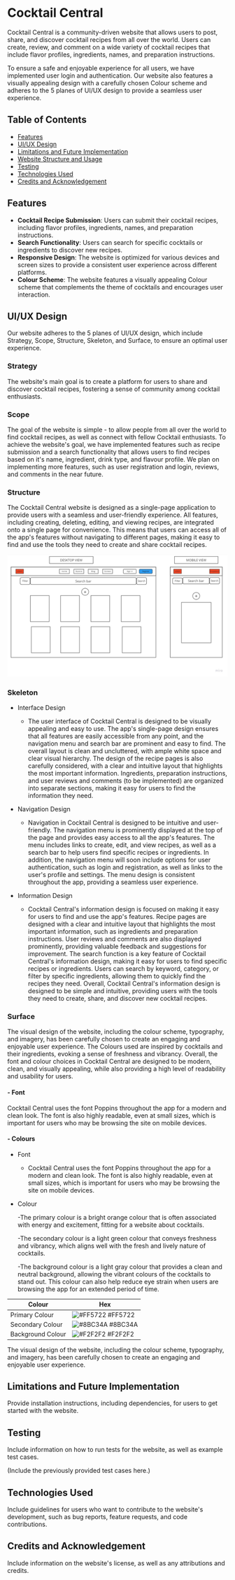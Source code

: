 # Cocktail Central

Cocktail Central is a community-driven website that allows users to post, share, and discover cocktail recipes from all over the world. Users can create, review, and comment on a wide variety of cocktail recipes that include flavor profiles, ingredients, names, and preparation instructions.

To ensure a safe and enjoyable experience for all users, we have implemented user login and authentication. Our website also features a visually appealing design with a carefully chosen Colour scheme and adheres to the 5 planes of UI/UX design to provide a seamless user experience.


## Table of Contents

- [Features](#features)
- [UI/UX Design](#uiux-design)
- [Limitations and Future Implementation](#limitations-and-future-implementation)
- [Website Structure and Usage](#usage)
- [Testing](#testing)
- [Technologies Used](#technologies-used)
- [Credits and Acknowledgement](#credits-and-acknowledgement)

## Features

- **Cocktail Recipe Submission**: Users can submit their cocktail recipes, including flavor profiles, ingredients, names, and preparation instructions.
- **Search Functionality**: Users can search for specific cocktails or ingredients to discover new recipes.
- **Responsive Design**: The website is optimized for various devices and screen sizes to provide a consistent user experience across different platforms.
- **Colour Scheme**: The website features a visually appealing Colour scheme that complements the theme of cocktails and encourages user interaction.

## UI/UX Design

Our website adheres to the 5 planes of UI/UX design, which include Strategy, Scope, Structure, Skeleton, and Surface, to ensure an optimal user experience.

### **Strategy**

The website's main goal is to create a platform for users to share and discover cocktail recipes, fostering a sense of community among cocktail enthusiasts.

### **Scope**

The goal of the website is simple - to allow people from all over the world to find cocktail recipes, as well as connect with fellow Cocktail enthusiasts.
To achieve the website's goal, we have implemented features such as recipe submission and a search functionality that allows users to find recipes based on it's name, ingredient, drink type, and flavour profile. We plan on implementing more features, such as user registration and login, reviews, and comments in the near future.

### **Structure**

The Cocktail Central website is designed as a single-page application to provide users with a seamless and user-friendly experience. All features, including creating, deleting, editing, and viewing recipes, are integrated onto a single page for convenience. This means that users can access all of the app's features without navigating to different pages, making it easy to find and use the tools they need to create and share cocktail recipes.

![Cocktail Central Structure](./wireframe.png)

### **Skeleton**

- Interface Design
    - The user interface of Cocktail Central is designed to be visually appealing and easy to use. The app's single-page design ensures that all features are easily accessible from any point, and the navigation menu and search bar are prominent and easy to find. The overall layout is clean and uncluttered, with ample white space and clear visual hierarchy. The design of the recipe pages is also carefully considered, with a clear and intuitive layout that highlights the most important information. Ingredients, preparation instructions, and user reviews and comments (to be implemented) are organized into separate sections, making it easy for users to find the information they need.

- Navigation Design
    - Navigation in Cocktail Central is designed to be intuitive and user-friendly. The navigation menu is prominently displayed at the top of the page and provides easy access to all the app's features. The menu includes links to create, edit, and view recipes, as well as a search bar to help users find specific recipes or ingredients. In addition, the navigation menu will soon include options for user authentication, such as login and registration, as well as links to the user's profile and settings. The menu design is consistent throughout the app, providing a seamless user experience.

- Information Design
    - Cocktail Central's information design is focused on making it easy for users to find and use the app's features. Recipe pages are designed with a clear and intuitive layout that highlights the most important information, such as ingredients and preparation instructions. User reviews and comments are also displayed prominently, providing valuable feedback and suggestions for improvement. The search function is a key feature of Cocktail Central's information design, making it easy for users to find specific recipes or ingredients. Users can search by keyword, category, or filter by specific ingredients, allowing them to quickly find the recipes they need. Overall, Cocktail Central's information design is designed to be simple and intuitive, providing users with the tools they need to create, share, and discover new cocktail recipes.



### **Surface**

The visual design of the website, including the colour scheme, typography, and imagery, has been carefully chosen to create an engaging and enjoyable user experience. The Colours used are inspired by cocktails and their ingredients, evoking a sense of freshness and vibrancy. Overall, the font and colour choices in Cocktail Central are designed to be modern, clean, and visually appealing, while also providing a high level of readability and usability for users.

#### - Font

Cocktail Central uses the font Poppins throughout the app for a modern and clean look. The font is also highly readable, even at small sizes, which is important for users who may be browsing the site on mobile devices. 

#### - Colours


- Font
    - Cocktail Central uses the font Poppins throughout the app for a modern and clean look. The font is also highly readable, even at small sizes, which is important for users who may be browsing the site on mobile devices. 

- Colour

    -The primary colour is a bright orange colour that is often associated with energy and excitement, fitting for a website about cocktails. 

    -The secondary colour is a light green colour that conveys freshness and vibrancy, which aligns well with the fresh and lively nature of cocktails. 

    -The background colour is a light gray colour that provides a clean and neutral background, allowing the vibrant colours of the cocktails to stand out. This colour can also help reduce eye strain when users are browsing the app for an extended period of time.

| Colour             | Hex                                                                |
| ----------------- | ------------------------------------------------------------------ |
| Primary Colour | ![#FF5722](https://via.placeholder.com/10/FF5722?text=+) #FF5722 |
| Secondary Colour | ![#8BC34A](https://via.placeholder.com/10/8BC34A?text=+) #8BC34A |
| Background Colour | ![#F2F2F2](https://via.placeholder.com/10/F2F2F2?text=+) #F2F2F2 |

The visual design of the website, including the colour scheme, typography, and imagery, has been carefully chosen to create an engaging and enjoyable user experience.




## Limitations and Future Implementation

Provide installation instructions, including dependencies, for users to get started with the website.


## Testing

Include information on how to run tests for the website, as well as example test cases.

(Include the previously provided test cases here.)

## Technologies Used

Include guidelines for users who want to contribute to the website's development, such as bug reports, feature requests, and code contributions.

## Credits and Acknowledgement

Include information on the website's license, as well as any attributions and credits.
